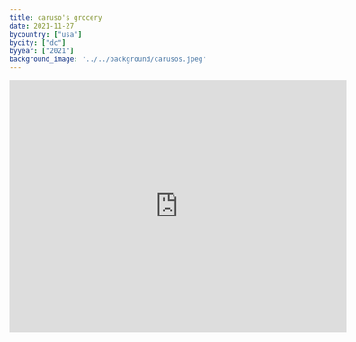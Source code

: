 ```yaml
---
title: caruso's grocery
date: 2021-11-27
bycountry: ["usa"]
bycity: ["dc"]
byyear: ["2021"]
background_image: '../../background/carusos.jpeg'
---
```


<iframe src="https://www.google.com/maps/embed?pb=!1m18!1m12!1m3!1d3105.9362326366945!2d-76.9878324235008!3d38.879700747747414!2m3!1f0!2f0!3f0!3m2!1i1024!2i768!4f13.1!3m3!1m2!1s0x89b7b9b532700001%3A0xc1a195569c514ae6!2sCaruso&#39;s%20Grocery!5e0!3m2!1sen!2sus!4v1701972766128!5m2!1sen!2sus" width="600" height="450" style="border:0;" allowfullscreen="" loading="lazy" referrerpolicy="no-referrer-when-downgrade"></iframe>